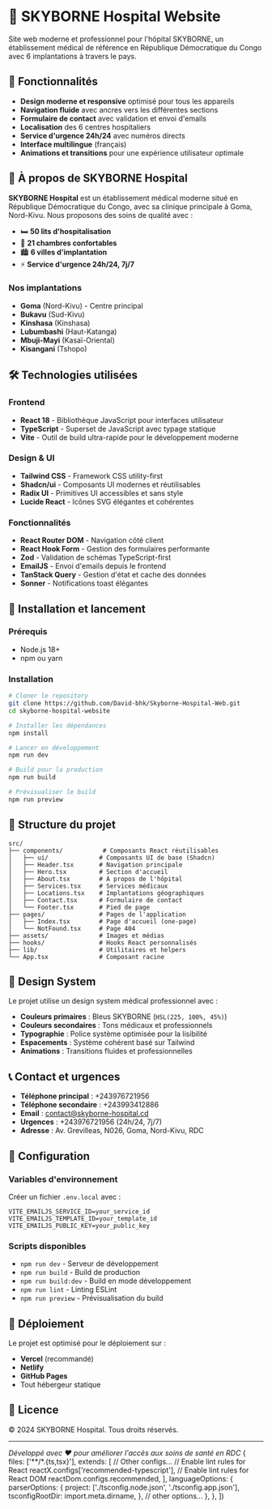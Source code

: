 # 🏥 SKYBORNE Hospital Website

Site web moderne et professionnel pour l'hôpital SKYBORNE, un établissement médical de référence en République Démocratique du Congo avec 6 implantations à travers le pays.

## 🌟 Fonctionnalités

- **Design moderne et responsive** optimisé pour tous les appareils
- **Navigation fluide** avec ancres vers les différentes sections
- **Formulaire de contact** avec validation et envoi d'emails
- **Localisation** des 6 centres hospitaliers
- **Service d'urgence 24h/24** avec numéros directs
- **Interface multilingue** (français)
- **Animations et transitions** pour une expérience utilisateur optimale

## 🏥 À propos de SKYBORNE Hospital

**SKYBORNE Hospital** est un établissement médical moderne situé en République Démocratique du Congo, avec sa clinique principale à Goma, Nord-Kivu. Nous proposons des soins de qualité avec :

- 🛏️ **50 lits d'hospitalisation**
- 🏨 **21 chambres confortables**
- 🏙️ **6 villes d'implantation**
- ⚡ **Service d'urgence 24h/24, 7j/7**

### Nos implantations
- **Goma** (Nord-Kivu) - Centre principal
- **Bukavu** (Sud-Kivu)
- **Kinshasa** (Kinshasa)
- **Lubumbashi** (Haut-Katanga)
- **Mbuji-Mayi** (Kasaï-Oriental)
- **Kisangani** (Tshopo)

## 🛠️ Technologies utilisées

### Frontend
- **React 18** - Bibliothèque JavaScript pour interfaces utilisateur
- **TypeScript** - Superset de JavaScript avec typage statique
- **Vite** - Outil de build ultra-rapide pour le développement moderne

### Design & UI
- **Tailwind CSS** - Framework CSS utility-first
- **Shadcn/ui** - Composants UI modernes et réutilisables
- **Radix UI** - Primitives UI accessibles et sans style
- **Lucide React** - Icônes SVG élégantes et cohérentes

### Fonctionnalités
- **React Router DOM** - Navigation côté client
- **React Hook Form** - Gestion des formulaires performante
- **Zod** - Validation de schémas TypeScript-first
- **EmailJS** - Envoi d'emails depuis le frontend
- **TanStack Query** - Gestion d'état et cache des données
- **Sonner** - Notifications toast élégantes

## 🚀 Installation et lancement

### Prérequis
- Node.js 18+ 
- npm ou yarn

### Installation
```bash
# Cloner le repository
git clone https://github.com/David-bhk/Skyborne-Hospital-Web.git
cd skyborne-hospital-website

# Installer les dépendances
npm install

# Lancer en développement
npm run dev

# Build pour la production
npm run build

# Prévisualiser le build
npm run preview
```

## 📱 Structure du projet

```
src/
├── components/           # Composants React réutilisables
│   ├── ui/              # Composants UI de base (Shadcn)
│   ├── Header.tsx       # Navigation principale
│   ├── Hero.tsx         # Section d'accueil
│   ├── About.tsx        # À propos de l'hôpital
│   ├── Services.tsx     # Services médicaux
│   ├── Locations.tsx    # Implantations géographiques
│   ├── Contact.tsx      # Formulaire de contact
│   └── Footer.tsx       # Pied de page
├── pages/               # Pages de l'application
│   ├── Index.tsx        # Page d'accueil (one-page)
│   └── NotFound.tsx     # Page 404
├── assets/              # Images et médias
├── hooks/               # Hooks React personnalisés
├── lib/                 # Utilitaires et helpers
└── App.tsx              # Composant racine
```

## 🎨 Design System

Le projet utilise un design system médical professionnel avec :

- **Couleurs primaires** : Bleus SKYBORNE (`HSL(225, 100%, 45%)`)
- **Couleurs secondaires** : Tons médicaux et professionnels
- **Typographie** : Police système optimisée pour la lisibilité
- **Espacements** : Système cohérent basé sur Tailwind
- **Animations** : Transitions fluides et professionnelles

## 📞 Contact et urgences

- **Téléphone principal** : +243976721956
- **Téléphone secondaire** : +243993412886
- **Email** : contact@skyborne-hospital.cd
- **Urgences** : +243976721956 (24h/24, 7j/7)
- **Adresse** : Av. Grevilleas, N026, Goma, Nord-Kivu, RDC

## 🔧 Configuration

### Variables d'environnement
Créer un fichier `.env.local` avec :
```
VITE_EMAILJS_SERVICE_ID=your_service_id
VITE_EMAILJS_TEMPLATE_ID=your_template_id
VITE_EMAILJS_PUBLIC_KEY=your_public_key
```

### Scripts disponibles
- `npm run dev` - Serveur de développement
- `npm run build` - Build de production
- `npm run build:dev` - Build en mode développement
- `npm run lint` - Linting ESLint
- `npm run preview` - Prévisualisation du build

## 🚀 Déploiement

Le projet est optimisé pour le déploiement sur :
- **Vercel** (recommandé)
- **Netlify**
- **GitHub Pages**
- Tout hébergeur statique

## 📄 Licence

© 2024 SKYBORNE Hospital. Tous droits réservés.

---

*Développé avec ❤️ pour améliorer l'accès aux soins de santé en RDC*
  {
    files: ['**/*.{ts,tsx}'],
    extends: [
      // Other configs...
      // Enable lint rules for React
      reactX.configs['recommended-typescript'],
      // Enable lint rules for React DOM
      reactDom.configs.recommended,
    ],
    languageOptions: {
      parserOptions: {
        project: ['./tsconfig.node.json', './tsconfig.app.json'],
        tsconfigRootDir: import.meta.dirname,
      },
      // other options...
    },
  },
])
```
